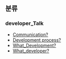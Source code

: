 ## 분류

### developer_Talk
- [Communication?](https://github.com/GSMYunsung/TIL/blob/main/developer_Talk/Communication%3F.md)
- [Development process?](https://github.com/GSMYunsung/TIL/blob/main/developer_Talk/Development%20process%3F.md)
- [What_Development?](https://github.com/GSMYunsung/TIL/blob/main/developer_Talk/What_Development%3F.md)
- [What_developer?](https://github.com/GSMYunsung/TIL/blob/main/developer_Talk/What_developer%3F.md)
